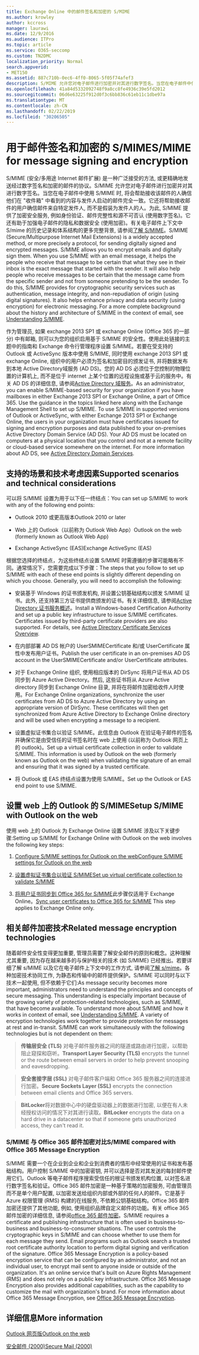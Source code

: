 ```yaml
---
title: Exchange Online 中的邮件签名和加密的 S/MIME
ms.author: krowley
author: kccross
manager: laurawi
ms.date: 12/9/2016
ms.audience: ITPro
ms.topic: article
ms.service: O365-seccomp
ms.custom: TN2DMC
localization_priority: Normal
search.appverid:
- MET150
ms.assetid: 887c710b-0ec6-4ff0-8065-5f05f74afef3
description: S/MIME 允许您对电子邮件进行加密并对其进行数字签名。当您在电子邮件中使用 S/MIME 时, 将会帮助接收该邮件的人确信他们在 "收件箱" 中看到的内容与发件人启动的邮件完全一致。
ms.openlocfilehash: 41a84d5332092748f9a8cc8fe4936c39e5fd2012
ms.sourcegitcommit: 06d6e63225f912d0f3c6bb836c61eb11c1dbe97a
ms.translationtype: MT
ms.contentlocale: zh-CN
ms.lasthandoff: 02/22/2019
ms.locfileid: "30206505"
---
```

# <a name="smime-for-message-signing-and-encryption"></a><span data-ttu-id="7bd5c-104">用于邮件签名和加密的 S/MIME</span><span class="sxs-lookup"><span data-stu-id="7bd5c-104">S/MIME for message signing and encryption</span></span>

<span data-ttu-id="7bd5c-p102">S/MIME (安全/多用途 Internet 邮件扩展) 是一种广泛接受的方法, 或更精确地发送经过数字签名和加密的邮件的协议。S/MIME 允许您对电子邮件进行加密并对其进行数字签名。当您在电子邮件中使用 S/MIME 时, 将会帮助接收该邮件的人确信他们在 "收件箱" 中看到的内容与发件人启动的邮件完全一致。它还将帮助接收邮件的用户确信邮件来自特定发件人, 而不是假装为发件人的人。为此, S/MIME 提供了加密安全服务, 例如身份验证、邮件完整性和源不可否认 (使用数字签名)。它还有助于加强电子邮件的隐私和数据安全 (使用加密)。有关电子邮件上下文中 S/mime 的历史记录和体系结构的更多完整背景, 请参阅[了解 S/MIME](https://go.microsoft.com/fwlink/?LinkID=393948)。</span><span class="sxs-lookup"><span data-stu-id="7bd5c-p102">S/MIME (Secure/Multipurpose Internet Mail Extensions) is a widely accepted method, or more precisely a protocol, for sending digitally signed and encrypted messages. S/MIME allows you to encrypt emails and digitally sign them. When you use S/MIME with an email message, it helps the people who receive that message to be certain that what they see in their inbox is the exact message that started with the sender. It will also help people who receive messages to be certain that the message came from the specific sender and not from someone pretending to be the sender. To do this, S/MIME provides for cryptographic security services such as authentication, message integrity, and non-repudiation of origin (using digital signatures). It also helps enhance privacy and data security (using encryption) for electronic messaging. For a more complete background about the history and architecture of S/MIME in the context of email, see [Understanding S/MIME](https://go.microsoft.com/fwlink/?LinkID=393948).</span></span> 
  
<span data-ttu-id="7bd5c-p103">作为管理员, 如果 exchange 2013 SP1 或 exchange Online (Office 365 的一部分) 中有邮箱, 则可以为您的组织启用基于 S/MIME 的安全性。使用此处链接的主题中的指南和 Exchange 命令行管理程序设置 S/MIME。若要在受支持的 Outlook 或 ActiveSync 版本中使用 S/MIME, 同时使用 exchange 2013 SP1 或 exchange Online, 组织中的用户必须为签名和加密目的颁发证书, 并将数据发布到本地 Active Directory域服务 (AD DS)。您的 AD DS 必须位于您控制的物理位置的计算机上, 而不是位于 internet 上某个位置的远程设施或基于云的服务中。有关 AD DS 的详细信息, 请参阅[Active Directory 域服务](https://go.microsoft.com/fwlink/?LinkID=394064)。</span><span class="sxs-lookup"><span data-stu-id="7bd5c-p103">As an administrator, you can enable S/MIME-based security for your organization if you have mailboxes in either Exchange 2013 SP1 or Exchange Online, a part of Office 365. Use the guidance in the topics linked here along with the Exchange Management Shell to set up S/MIME. To use S/MIME in supported versions of Outlook or ActiveSync, with either Exchange 2013 SP1 or Exchange Online, the users in your organization must have certificates issued for signing and encryption purposes and data published to your on-premises Active Directory Domain Service (AD DS). Your AD DS must be located on computers at a physical location that you control and not at a remote facility or cloud-based service somewhere on the internet. For more information about AD DS, see [Active Directory Domain Services](https://go.microsoft.com/fwlink/?LinkID=394064).</span></span>
  
## <a name="supported-scenarios-and-technical-considerations"></a><span data-ttu-id="7bd5c-117">支持的场景和技术考虑因素</span><span class="sxs-lookup"><span data-stu-id="7bd5c-117">Supported scenarios and technical considerations</span></span>
<span data-ttu-id="7bd5c-118"><a name="sectionSection0"> </a></span><span class="sxs-lookup"><span data-stu-id="7bd5c-118"></span></span>

<span data-ttu-id="7bd5c-119">可以将 S/MIME 设置为用于以下任一终结点：</span><span class="sxs-lookup"><span data-stu-id="7bd5c-119">You can set up S/MIME to work with any of the following end points:</span></span> 
  
- <span data-ttu-id="7bd5c-120">Outlook 2010 或更高版本</span><span class="sxs-lookup"><span data-stu-id="7bd5c-120">Outlook 2010 or later</span></span>
    
- <span data-ttu-id="7bd5c-121">Web 上的 Outlook（以前称为 Outlook Web App）</span><span class="sxs-lookup"><span data-stu-id="7bd5c-121">Outlook on the web (formerly known as Outlook Web App)</span></span>
    
- <span data-ttu-id="7bd5c-122">Exchange ActiveSync (EAS)</span><span class="sxs-lookup"><span data-stu-id="7bd5c-122">Exchange ActiveSync (EAS)</span></span>
    
<span data-ttu-id="7bd5c-p104">根据您选择的终结点，为这些终结点设置 S/MIME 时需遵循的步骤可能略有不同。通常情况下，您需要完成以下步骤：</span><span class="sxs-lookup"><span data-stu-id="7bd5c-p104">The steps that you follow to set up S/MIME with each of these end points is slightly different depending on which you choose. Generally, you will need to accomplish the following:</span></span>
  
- <span data-ttu-id="7bd5c-p105">安装基于 Windows 的证书颁发机构, 并设置公钥基础结构以颁发 S/MIME 证书。此外, 还支持第三方证书提供商颁发的证书。有关详细信息, 请参阅[Active Directory 证书服务概述](https://technet.microsoft.com/library/hh831740.aspx)。</span><span class="sxs-lookup"><span data-stu-id="7bd5c-p105">Install a Windows-based Certification Authority and set up a public key infrastructure to issue S/MIME certificates. Certificates issued by third-party certificate providers are also supported. For details, see [Active Directory Certificate Services Overview](https://technet.microsoft.com/library/hh831740.aspx).</span></span>
    
- <span data-ttu-id="7bd5c-128">在内部部署 AD DS 帐户的 UserSMIMECertificate 和/或 UserCertificate 属性中发布用户证书。</span><span class="sxs-lookup"><span data-stu-id="7bd5c-128">Publish the user certificate in an on-premises AD DS account in the UserSMIMECertificate and/or UserCertificate attributes.</span></span>
    
- <span data-ttu-id="7bd5c-p106">对于 Exchange Online 组织, 使用相应版本的 DirSync 将用户证书从 AD DS 同步到 Azure Active Directory。然后, 这些证书将从 Azure Active directory 同步到 Exchange Online 目录, 并将在将邮件加密给收件人时使用。</span><span class="sxs-lookup"><span data-stu-id="7bd5c-p106">For Exchange Online organizations, synchronize the user certificates from AD DS to Azure Active Directory by using an appropriate version of DirSync. These certificates will then get synchronized from Azure Active Directory to Exchange Online directory and will be used when encrypting a message to a recipient.</span></span>
    
- <span data-ttu-id="7bd5c-p107">设置虚拟证书集合以验证 S/MIME。此信息由 Outlook 在验证电子邮件的签名并确保它是由受信任的证书签名时在 web 上使用 (以前称为 Outlook 网页上的 outlook)。</span><span class="sxs-lookup"><span data-stu-id="7bd5c-p107">Set up a virtual certificate collection in order to validate S/MIME. This information is used by Outlook on the web (formerly known as Outlook on the web) when validating the signature of an email and ensuring that it was signed by a trusted certificate.</span></span>
    
- <span data-ttu-id="7bd5c-133">将 Outlook 或 EAS 终结点设置为使用 S/MIME。</span><span class="sxs-lookup"><span data-stu-id="7bd5c-133">Set up the Outlook or EAS end point to use S/MIME.</span></span> 
    
## <a name="setup-smime-with-outlook-on-the-web"></a><span data-ttu-id="7bd5c-134">设置 web 上的 Outlook 的 S/MIME</span><span class="sxs-lookup"><span data-stu-id="7bd5c-134">Setup S/MIME with Outlook on the web</span></span>
<span data-ttu-id="7bd5c-135"><a name="sectionSection1"> </a></span><span class="sxs-lookup"><span data-stu-id="7bd5c-135"></span></span>

<span data-ttu-id="7bd5c-136">使用 web 上的 Outlook 为 Exchange Online 设置 S/MIME 涉及以下关键步骤:</span><span class="sxs-lookup"><span data-stu-id="7bd5c-136">Setting up S/MIME for Exchange Online with Outlook on the web involves the following key steps:</span></span>
  
1. [<span data-ttu-id="7bd5c-137">Configure S/MIME settings for Outlook on the web</span><span class="sxs-lookup"><span data-stu-id="7bd5c-137">Configure S/MIME settings for Outlook on the web</span></span>](configure-s-mime-settings-for-outlook-web-app.md)
    
2. [<span data-ttu-id="7bd5c-138">设置虚拟证书集合以验证 S/MIME</span><span class="sxs-lookup"><span data-stu-id="7bd5c-138">Set up virtual certificate collection to validate S/MIME</span></span>](set-up-virtual-certificate-collection-to-validate-s-mime.md)
    
3. <span data-ttu-id="7bd5c-139">[将用户证书同步到 Office 365 for S/MIME](sync-user-certificates-to-office-365-for-s-mime.md)此步骤仅适用于 Exchange Online。</span><span class="sxs-lookup"><span data-stu-id="7bd5c-139">[Sync user certificates to Office 365 for S/MIME](sync-user-certificates-to-office-365-for-s-mime.md) This step applies to Exchange Online only.</span></span> 
    
## <a name="related-message-encryption-technologies"></a><span data-ttu-id="7bd5c-140">相关邮件加密技术</span><span class="sxs-lookup"><span data-stu-id="7bd5c-140">Related message encryption technologies</span></span>
<span data-ttu-id="7bd5c-141"><a name="sectionSection2"> </a></span><span class="sxs-lookup"><span data-stu-id="7bd5c-141"></span></span>

<span data-ttu-id="7bd5c-p108">随着邮件安全性变得更加重要, 管理员需要了解安全邮件的原则和概念。这种理解尤其重要, 因为存在越来越多的与保护相关的技术 (如 S/MIME) 已经推出。若要详细了解 s/MIME 以及它在电子邮件上下文中的工作方式, 请参阅[了解 s/mime](https://go.microsoft.com/fwlink/?LinkID=393948)。各种加密技术协同工作, 为静态和传输中的邮件提供保护。S/MIME 可以同时与以下技术一起使用, 但不依赖于它们:</span><span class="sxs-lookup"><span data-stu-id="7bd5c-p108">As message security becomes more important, administrators need to understand the principles and concepts of secure messaging. This understanding is especially important because of the growing variety of protection-related technologies, such as S/MIME, that have become available. To understand more about S/MIME and how it works in context of email, see [Understanding S/MIME](https://go.microsoft.com/fwlink/?LinkID=393948). A variety of encryption technologies work together to provide protection for messages at rest and in-transit. S/MIME can work simultaneously with the following technologies but is not dependent on them:</span></span>
  
> <span data-ttu-id="7bd5c-147">**传输层安全 (TLS)** 对电子邮件服务器之间的隧道或路由进行加密，以帮助阻止窥探和窃听。</span><span class="sxs-lookup"><span data-stu-id="7bd5c-147">**Transport Layer Security (TLS)** encrypts the tunnel or the route between email servers in order to help prevent snooping and eavesdropping.</span></span> 
    
> <span data-ttu-id="7bd5c-148">**安全套接字层 (SSL)** 对电子邮件客户端和 Office 365 服务器之间的连接进行加密。</span><span class="sxs-lookup"><span data-stu-id="7bd5c-148">**Secure Sockets Layer (SSL)** encrypts the connection between email clients and Office 365 servers.</span></span> 
    
> <span data-ttu-id="7bd5c-149">**BitLocker**将对数据中心中的硬盘驱动器上的数据进行加密, 以便在有人未经授权访问的情况下对其进行读取。</span><span class="sxs-lookup"><span data-stu-id="7bd5c-149">**BitLocker** encrypts the data on a hard drive in a datacenter so that if someone gets unauthorized access, they can't read it.</span></span> 
    
### <a name="smime-compared-with-office-365-message-encryption"></a><span data-ttu-id="7bd5c-150">S/MIME 与 Office 365 邮件加密对比</span><span class="sxs-lookup"><span data-stu-id="7bd5c-150">S/MIME compared with Office 365 Message Encryption</span></span>

<span data-ttu-id="7bd5c-p109">S/MIME 需要一个在企业到企业和企业到消费者的情形中经常使用的证书和发布基础结构。用户控制 S/MIME 中的加密密钥, 并可以选择是否对其发送的每封邮件使用它们。Outlook 等电子邮件程序搜索受信任的根证书颁发机构位置, 以对签名进行数字签名和验证。Office 365 邮件加密是一种基于策略的加密服务, 可由管理员而不是单个用户配置, 以加密发送给组织内部或外部的任何人的邮件。它是基于 Azure 权限管理 (RMS) 构建的在线服务, 不依赖公钥基础结构。Office 365 邮件加密还提供了其他功能, 例如, 使用组织品牌自定义邮件的功能。有关 office 365 邮件加密的详细信息, 请参阅[office 365 邮件加密](https://go.microsoft.com/fwlink/?LinkID=392525)。</span><span class="sxs-lookup"><span data-stu-id="7bd5c-p109">S/MIME requires a certificate and publishing infrastructure that is often used in business-to-business and business-to-consumer situations. The user controls the cryptographic keys in S/MIME and can choose whether to use them for each message they send. Email programs such as Outlook search a trusted root certificate authority location to perform digital signing and verification of the signature. Office 365 Message Encryption is a policy-based encryption service that can be configured by an administrator, and not an individual user, to encrypt mail sent to anyone inside or outside of the organization. It's an online service that's built on Azure Rights Management (RMS) and does not rely on a public key infrastructure. Office 365 Message Encryption also provides additional capabilities, such as the capability to customize the mail with organization's brand. For more information about Office 365 Message Encryption, see [Office 365 Message Encryption](https://go.microsoft.com/fwlink/?LinkID=392525).</span></span>
  
## <a name="more-information"></a><span data-ttu-id="7bd5c-158">详细信息</span><span class="sxs-lookup"><span data-stu-id="7bd5c-158">More information</span></span>
<span data-ttu-id="7bd5c-159"><a name="sectionSection3"> </a></span><span class="sxs-lookup"><span data-stu-id="7bd5c-159"></span></span>

[<span data-ttu-id="7bd5c-160">Outlook 网页版</span><span class="sxs-lookup"><span data-stu-id="7bd5c-160">Outlook on the web</span></span>](http://technet.microsoft.com/library/3814b665-01e8-4881-9a44-163f14789ee4.aspx)
  
[<span data-ttu-id="7bd5c-161">安全邮件 (2000)</span><span class="sxs-lookup"><span data-stu-id="7bd5c-161">Secure Mail (2000)</span></span>](https://technet.microsoft.com/en-us/library/cc962043.aspx)
  

